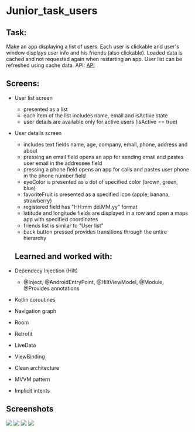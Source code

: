 Junior_task_users
========================
Task:
---------------------
Make an app displaying a list of users.
Each user is clickable and user's window displays user info and his friends (also clickable).
Loaded data is cached and not requested again when restarting an app.
User list can be refreshed using cache data.
API: [API](https://firebasestorage.googleapis.com/v0/b/candidates--questionnaire.appspot.com/o/users.json?alt=media&token=e3672c23-b1a5-4ca7-bb77-b6580d75810c)

Screens:
-----------------------
- User list screen
  * presented as a list
  * each item of the list includes name, email and isActive state
  * user details are available only for active users (isActive == true)
- User details screen
  * includes text fields name, age, company, email, phone, address and about
  * pressing an email field opens an app for sending email and pastes user email in the addressee field
  * pressing a phone field opens an app for calls and pastes user phone in the phone number field
  * eyeColor is presented as a dot of specified color (brown, green, blue)
  * favoriteFruit is presented as a specified icon (apple, banana, strawberry)
  * registered field has "HH:mm dd.MM.yy" format
  * latitude and longitude fields are displayed in a row and open a maps app with specified coordinates
  * friends list is similar to "User list"
  * back button pressed provides transitions through the entire hierarchy
  
  
  Learned and worked with:
  ------------------------
 - Dependecy Injection (Hilt)
   * @Inject, @AndroidEntryPoint, @HiltViewModel, @Module, @Provides annotations
 - Kotlin coroutines
 - Navigation graph
 - Room
 - Retrofit
 - LiveData
 - ViewBinding
 - Clean architecture
 - MVVM pattern
 - Implicit intents
  
  Screenshots
  -----------------------
![](/img/1.png)
![](/img/2.png)
![](/img/3.png)
![](/img/4.png)
